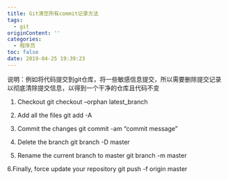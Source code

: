 ```yaml
---
title: Git清空所有commit记录方法
tags:
  - git
originContent: ''
categories:
  - 程序员
toc: false
date: 2019-04-25 19:39:23
---
```


说明：例如将代码提交到git仓库，将一些敏感信息提交，所以需要删除提交记录以彻底清除提交信息，以得到一个干净的仓库且代码不变

1. Checkout
git checkout –orphan latest_branch

2. Add all the files
git add -A

3. Commit the changes
git commit -am “commit message”

4. Delete the branch
git branch -D master

5. Rename the current branch to master
git branch -m master

6.Finally, force update your repository
git push -f origin master